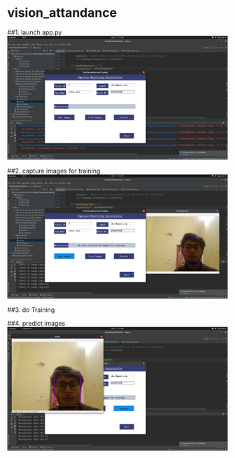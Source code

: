 # vision_attandance

##1. launch app.py
![alt text](https://github.com/rahul-art/vision_attandance/blob/main/run_app.png?raw=true)



##2. capture images for training
![alt text](https://github.com/rahul-art/vision_attandance/blob/main/capture_images.png?raw=true)


##3. do Training


##4. predict images
![alt text](https://github.com/rahul-art/vision_attandance/blob/main/predict.png?raw=true)
